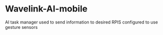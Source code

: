 # Wavelink-AI-mobile
AI task manager used to send information to desired RPIS configured to use gesture sensors
